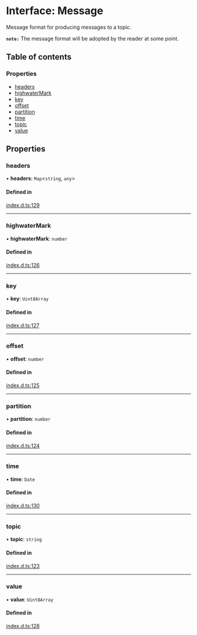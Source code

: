# Interface: Message

Message format for producing messages to a topic.

**`note:`** The message format will be adopted by the reader at some point.

## Table of contents

### Properties

- [headers](Message.md#headers)
- [highwaterMark](Message.md#highwatermark)
- [key](Message.md#key)
- [offset](Message.md#offset)
- [partition](Message.md#partition)
- [time](Message.md#time)
- [topic](Message.md#topic)
- [value](Message.md#value)

## Properties

### headers

• **headers**: `Map`<`string`, `any`\>

#### Defined in

[index.d.ts:129](https://github.com/mostafa/xk6-kafka/blob/main/api-docs/index.d.ts#L129)

---

### highwaterMark

• **highwaterMark**: `number`

#### Defined in

[index.d.ts:126](https://github.com/mostafa/xk6-kafka/blob/main/api-docs/index.d.ts#L126)

---

### key

• **key**: `Uint8Array`

#### Defined in

[index.d.ts:127](https://github.com/mostafa/xk6-kafka/blob/main/api-docs/index.d.ts#L127)

---

### offset

• **offset**: `number`

#### Defined in

[index.d.ts:125](https://github.com/mostafa/xk6-kafka/blob/main/api-docs/index.d.ts#L125)

---

### partition

• **partition**: `number`

#### Defined in

[index.d.ts:124](https://github.com/mostafa/xk6-kafka/blob/main/api-docs/index.d.ts#L124)

---

### time

• **time**: `Date`

#### Defined in

[index.d.ts:130](https://github.com/mostafa/xk6-kafka/blob/main/api-docs/index.d.ts#L130)

---

### topic

• **topic**: `string`

#### Defined in

[index.d.ts:123](https://github.com/mostafa/xk6-kafka/blob/main/api-docs/index.d.ts#L123)

---

### value

• **value**: `Uint8Array`

#### Defined in

[index.d.ts:128](https://github.com/mostafa/xk6-kafka/blob/main/api-docs/index.d.ts#L128)
